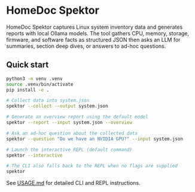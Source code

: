 # HomeDoc Spektor

HomeDoc Spektor captures Linux system inventory data and generates reports with
local Ollama models. The tool gathers CPU, memory, storage, firmware, and
software facts as structured JSON then asks an LLM for summaries, section deep
dives, or answers to ad-hoc questions.

## Quick start

```bash
python3 -m venv .venv
source .venv/bin/activate
pip install -e .

# Collect data into system.json
spektor --collect --output system.json

# Generate an overview report using the default model
spektor --report --input system.json --overview

# Ask an ad-hoc question about the collected data
spektor --question "Do we have an NVIDIA GPU?" --input system.json

# Launch the interactive REPL (default command)
spektor --interactive

# The CLI also falls back to the REPL when no flags are supplied
spektor
```

See [USAGE.md](USAGE.md) for detailed CLI and REPL instructions.
